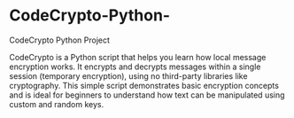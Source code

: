 # CodeCrypto-Python-
CodeCrypto Python Project

CodeCrypto is a Python script that helps you learn how local message encryption works. It encrypts and decrypts messages within a single session (temporary encryption), using no third-party libraries like cryptography. This simple script demonstrates basic encryption concepts and is ideal for beginners to understand how text can be manipulated using custom and random keys.
